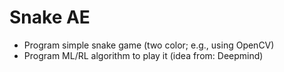 # Snake AE

* Program simple snake game (two color; e.g., using OpenCV)
* Program ML/RL algorithm to play it (idea from: Deepmind)
